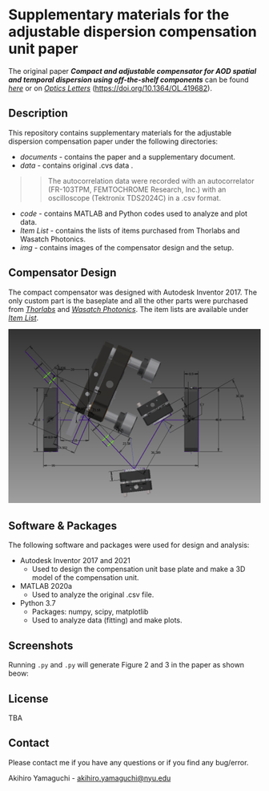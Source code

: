 # Supplementary materials for the adjustable dispersion compensation unit paper

The original paper ***Compact and adjustable compensator for AOD spatial and temporal dispersion using off-the-shelf components*** can be found [*here*](https://github.com/Y-Akihiro/Dispersion-Compensation-Unit/blob/main/documents/ol-46-7-1644.pdf) or on [*Optics Letters*](https://doi.org/10.1364/OL.419682) (https://doi.org/10.1364/OL.419682).

## Description
This repository contains supplementary materials for the adjustable dispersion compensation paper under the following directories:
* *documents* - contains the paper and a supplementary document.
* *data* - contains original .cvs data .
>>The autocorrelation data were recorded with an autocorrelator (FR-103TPM, FEMTOCHROME Research, Inc.) with an oscilloscope (Tektronix TDS2024C) in a .csv format. 
* *code* - contains MATLAB and Python codes used to analyze and plot data.
* *Item List* - contains the lists of items purchased from Thorlabs and Wasatch Photonics.
* *img* - contains images of the compensator design and the setup.

## Compensator Design
The compact compensator was designed with Autodesk Inventor 2017. The only custom part is the baseplate and all the other parts were purchased from [*Thorlabs*](https://www.thorlabs.com/) and [*Wasatch Photonics*](https://wasatchphotonics.com/product/800-lmm-at-1030nm/).
The item lists are available under [*Item List*](https://github.com/Y-Akihiro/Dispersion-Compensation-Unit/tree/main/Item%20List).

![image](https://github.com/Y-Akihiro/Dispersion-Compensation-Unit/blob/main/img/baseplate_top_view.png?raw=true)



## Software & Packages

The following software and packages were used for design and analysis:
* Autodesk Inventor 2017 and 2021
	* Used to design the compensation unit base plate and make a 3D model of the compensation unit.
* MATLAB 2020a
	* Used to analyze the original .csv file.
* Python 3.7
	* Packages: numpy, scipy, matplotlib
	* Used to analyze data (fitting) and make plots.

## Screenshots
Running `.py` and `.py` will generate Figure 2 and 3 in the paper as shown beow:



## License
TBA 


## Contact

Please contact me if you have any questions or if you find any bug/error.

Akihiro Yamaguchi - akihiro.yamaguchi@nyu.edu
